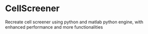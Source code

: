# CellScreener
Recreate cell screener using python and matlab python engine, with enhanced performance and more functionalities
